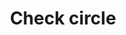 ---
title: Check circle
tags:
icon: check-circle
svg: '<svg xmlns="http://www.w3.org/2000/svg" width="24" height="24" fill="none" viewBox="0 0 24 24" stroke-width="1.5" stroke-linecap="round" stroke-linejoin="round" stroke="currentColor"><circle cx="12" cy="12.5" r="9"/><path d="m8.667 12.833 1.505 1.721a1 1 0 0 0 1.564-.073L15.333 9.5"/></svg>'
---